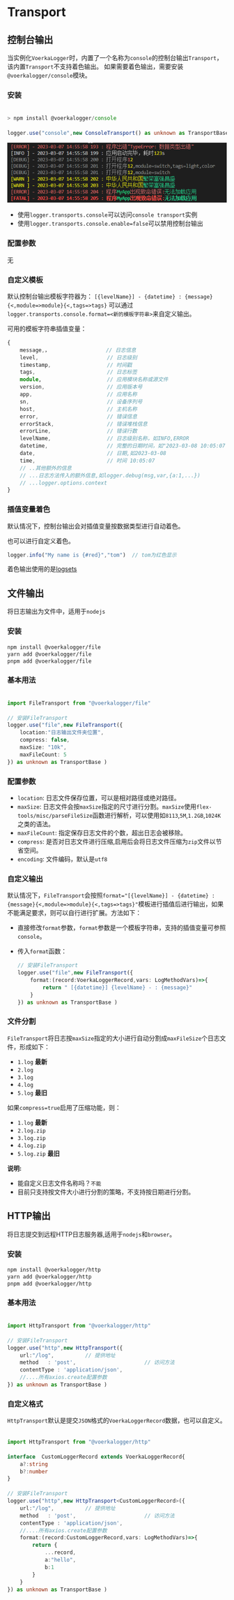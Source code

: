 # Transport
## 控制台输出

当实例化`VoerkaLogger`时，内置了一个名称为`console`的控制台输出`Transport`，该内置`Transport`不支持着色输出。
如果需要着色输出，需要安装`@voerkalogger/console`模块。

### 安装

```typescript

> npm install @voerkalogger/console

logger.use("console",new ConsoleTransport() as unknown as TransportBase)

```


![](../intro/log1.png)

- 使用`logger.transports.console`可以访问`console transport`实例
- 使用`logger.transports.console.enable=false`可以禁用控制台输出


### 配置参数

无
### 自定义模板

默认控制台输出模板字符器为：
`[{levelName}] - {datetime} : {message}{<,module=>module}{<,tags=>tags}`
可以通过`logger.transports.console.format=<新的模板字符串>`来自定义输出。

可用的模板字符串插值变量：

```typescript
{
    message,，                  // 日志信息
    level,                      // 日志级别
    timestamp,                  // 时间戳
    tags,                       // 日志标签
    module,                     // 应用模块名称或源文件
    version,                    // 应用版本号
    app,                        // 应用名称
    sn,                         // 设备序列号
    host,                       // 主机名称
    error,                      // 错误信息
    errorStack,                 // 错误堆栈信息
    errorLine,                  // 错误行数
    levelName,                  // 日志级别名称，如INFO,ERROR
    datetime,                   // 完整的日期时间，如"2023-03-08 10:05:07 371"
    date,                       // 日期,如2023-03-08
    time,                       // 时间 10:05:07
    // ..其他额外的信息
    // ...日志方法传入的额外信息,如logger.debug(msg,var,{a:1,...})
    // ...logger.options.context
}
```
### 插值变量着色

默认情况下，控制台输出会对插值变量按数据类型进行自动着色。

也可以进行自定义着色。

```typescript
logger.info("My name is {#red}","tom")  // tom为红色显示
```

着色输出使用的是[logsets](https://zhangfisher.github.io/logsets)
 

## 文件输出

将日志输出为文件中，适用于`nodejs`

### 安装

```shell
npm install @voerkalogger/file
yarn add @voerkalogger/file
pnpm add @voerkalogger/file

```

### 基本用法

```typescript

import FileTransport from "@voerkalogger/file"

// 安装FileTransport
logger.use("file",new FileTransport({
    location:"日志输出文件夹位置",
    compress: false,
    maxSize: "10k",
    maxFileCount: 5
}) as unknown as TransportBase )

```

### 配置参数

- `location`: 日志文件保存位置，可以是相对路径或绝对路径。
- `maxSize`: 日志文件会按`maxSize`指定的尺寸进行分割。`maxSize`使用`flex-tools/misc/parseFileSize`函数进行解析，可以使用如`8113`,`5M`,`1.2GB`,`1024K`之类的语法。
- `maxFileCount`: 指定保存日志文件的个数，超出日志会被移除。
- `compress`: 是否对日志文件进行压缩,启用后会将日志文件压缩为`zip`文件以节省空间。
- `encoding`: 文件编码，默认是`utf8`

### 自定义输出

默认情况下，`FileTransport`会按照`format="[{levelName}] - {datetime} : {message}{<,module=>module}{<,tags=>tags}"`模板进行插值后进行输出，如果不能满足要求，则可以自行进行扩展。方法如下：

- 直接修改`format`参数，`format`参数是一个模板字符串，支持的插值变量可参照`console`。
- 传入`format`函数：

    ```typescript
    // 安装FileTransport
    logger.use("file",new FileTransport({
        format:(record:VoerkaLoggerRecord,vars: LogMethodVars)=>{
            return " [{datetime}] {levelName} - : {message}"
        }
    }) as unknown as TransportBase )
    ```

### 文件分割

`FileTransport`将日志按`maxSize`指定的大小进行自动分割成`maxFileSize`个日志文件，形成如下：

- `1.log`       **最新**
- `2.log`
- `3.log`
- `4.log`
- `5.log`       **最旧**    

如果`compress=true`启用了压缩功能，则：

- `1.log`       **最新**
- `2.log.zip`
- `3.log.zip`
- `4.log.zip`
- `5.log.zip`   **最旧**    

**说明:**

- 能自定义日志文件名称吗？`不能`
- 目前只支持按文件大小进行分割的策略，不支持按日期进行分割。


## HTTP输出

将日志提交到远程HTTP日志服务器,适用于`nodejs`和`browser`。

### 安装

```shell
npm install @voerkalogger/http
yarn add @voerkalogger/http
pnpm add @voerkalogger/http

```

### 基本用法

```typescript

import HttpTransport from "@voerkalogger/http"

// 安装FileTransport
logger.use("http",new HttpTransport({
    url:"/log",          // 提供地址
    method   : 'post',                      // 访问方法
    contentType : 'application/json',
    //....所有axios.create配置参数
}) as unknown as TransportBase )

```

### 自定义格式

`HttpTransport`默认是提交`JSON`格式的`VoerkaLoggerRecord`数据，也可以自定义。

```typescript

import HttpTransport from "@voerkalogger/http"

interface  CustomLoggerRecord extends VoerkaLoggerRecord{
    a?:string
    b?:number
}

// 安装FileTransport
logger.use("http",new HttpTransport<CustomLoggerRecord>({
    url:"/log",          // 提供地址
    method   : 'post',                      // 访问方法
    contentType : 'application/json',
    //....所有axios.create配置参数
    format:(record:CustomLoggerRecord,vars: LogMethodVars)=>{
        return {
            ...record,
            a:"hello",
            b:1
        }
    }
}) as unknown as TransportBase )

```
